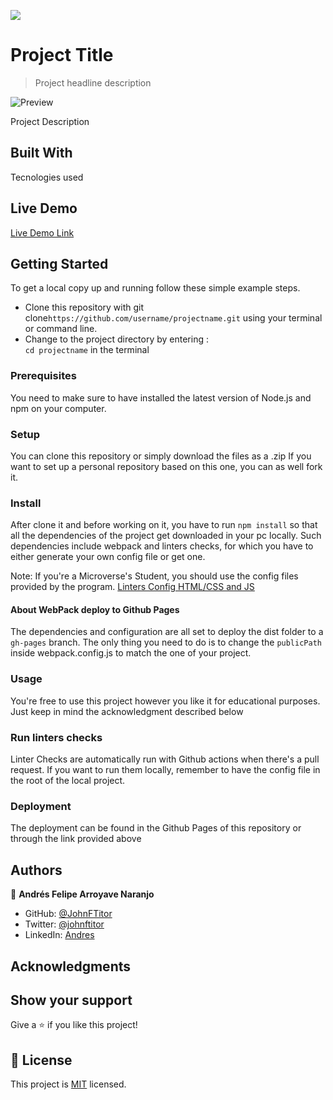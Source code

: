 ![](https://img.shields.io/badge/Microverse-blueviolet)

# Project Title

> Project headline description

![Preview](./preview.gif)

Project Description

## Built With

Tecnologies used

## Live Demo

[Live Demo Link]()


## Getting Started

To get a local copy up and running follow these simple example steps.

- Clone this repository with git clone```https://github.com/username/projectname.git``` using your terminal or command line.
- Change to the project directory by entering : <br>
```cd projectname``` in the terminal

### Prerequisites

You need to make sure to have installed the latest version of Node.js and npm on your computer.

### Setup

You can clone this repository or simply download the files as a .zip
If you want to set up a personal repository based on this one, you can as well fork it.

### Install

After clone it and before working on it, you have to run ```npm install``` so that all the dependencies of the project get downloaded in your pc locally.
Such dependencies include webpack and linters checks, for which you have to either generate your own config file or get one. 

Note: If you're a Microverse's Student, you should use the config files provided by the program.
[Linters Config HTML/CSS and JS](https://github.com/microverseinc/linters-config/tree/master/html-css-js)

#### About WebPack deploy to Github Pages

The dependencies and configuration are all set to deploy the dist folder to a ```gh-pages``` branch. The only thing you need to do is to change the ```publicPath``` 
inside webpack.config.js to match the one of your project.   

### Usage

You're free to use this project however you like it for educational purposes. Just keep in mind the acknowledgment described below

### Run linters checks

Linter Checks are automatically run with Github actions when there's a pull request. If you want to run them locally, remember to have the config file in the root of the local project. 

### Deployment

The deployment can be found in the Github Pages of this repository or through the link provided above

## Authors

👤 **Andrés Felipe Arroyave Naranjo**

- GitHub: [@JohnFTitor](https://github.com/JohnFTitor)
- Twitter: [@johnftitor](https://twitter.com/johnftitor)
- LinkedIn: [Andres](https://www.linkedin.com/in/andresfelipe117/?locale=en_US)

## Acknowledgments

## Show your support

Give a ⭐️ if you like this project!

## 📝 License

This project is [MIT](./MIT.md) licensed.
